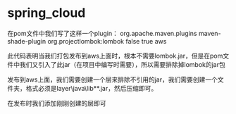 # spring_cloud
在pom文件中我们写了这样一个plugin：
  <plugin>
      <groupId>org.apache.maven.plugins</groupId>
      <artifactId>maven-shade-plugin</artifactId>
      <configuration>
        <artifactSet>
          <excludes>
            <exclude>org.projectlombok:lombok</exclude>
          </excludes>
        </artifactSet>
          <createDependencyReducedPom>false</createDependencyReducedPom>
          <shadedArtifactAttached>true</shadedArtifactAttached>
          <shadedClassifierName>aws</shadedClassifierName>
      </configuration>
  </plugin>
  
  此代码表明当我们打包发布到aws上面时，根本不需要lombok.jar，但是在pom文件中我们又引入了此jar（在项目中编写时需要），所以需要排除掉lombok的jar包
  
  发布到aws上面，我们需要创建一个层来排除不引用的jar，我们需要创建一个文件夹，格式必须是layer\java\lib\**.jar，然后压缩即可。
  
  在发布时我们添加刚刚创建的层即可
